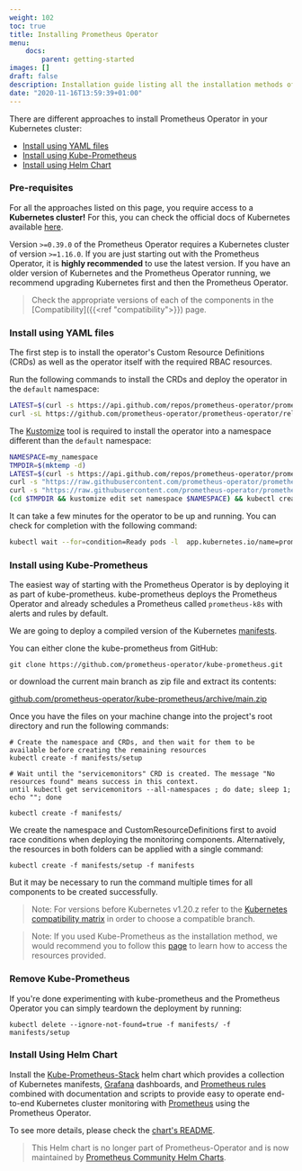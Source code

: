```yaml
---
weight: 102
toc: true
title: Installing Prometheus Operator
menu:
    docs:
        parent: getting-started
images: []
draft: false
description: Installation guide listing all the installation methods of Prometheus Operator.
date: "2020-11-16T13:59:39+01:00"
---
```


There are different approaches to install Prometheus Operator in your Kubernetes cluster:

- [Install using YAML files](#install-using-yaml-files)
- [Install using Kube-Prometheus](#install-using-kube-prometheus)
- [Install using Helm Chart](#install-using-helm-chart)

### Pre-requisites

For all the approaches listed on this page, you require access to a **Kubernetes cluster!** For this, you can check the official docs of Kubernetes available [here](https://kubernetes.io/docs/tasks/tools/).

Version `>=0.39.0` of the Prometheus Operator requires a Kubernetes cluster of version `>=1.16.0`. If you are just starting out with the Prometheus Operator, it is **highly recommended** to use the latest version. If you have an older version of Kubernetes and the Prometheus Operator running, we recommend upgrading Kubernetes first and then the Prometheus Operator.

> Check the appropriate versions of each of the components in the [Compatibility]({{<ref "compatibility">}}) page.

### Install using YAML files

The first step is to install the operator's Custom Resource Definitions (CRDs) as well as the operator itself with the required RBAC resources.

Run the following commands to install the CRDs and deploy the operator in the `default` namespace:

```bash
LATEST=$(curl -s https://api.github.com/repos/prometheus-operator/prometheus-operator/releases/latest | jq -cr .tag_name)
curl -sL https://github.com/prometheus-operator/prometheus-operator/releases/download/${LATEST}/bundle.yaml | kubectl create -f -
```

The [Kustomize](https://kubectl.docs.kubernetes.io/installation/kustomize/) tool is required to install the operator into a namespace different than the `default` namespace:

```bash
NAMESPACE=my_namespace
TMPDIR=$(mktemp -d)
LATEST=$(curl -s https://api.github.com/repos/prometheus-operator/prometheus-operator/releases/latest | jq -cr .tag_name)
curl -s "https://raw.githubusercontent.com/prometheus-operator/prometheus-operator/refs/tags/$LATEST/kustomization.yaml" > "$TMPDIR/kustomization.yaml"
curl -s "https://raw.githubusercontent.com/prometheus-operator/prometheus-operator/refs/tags/$LATEST/bundle.yaml" > "$TMPDIR/bundle.yaml"
(cd $TMPDIR && kustomize edit set namespace $NAMESPACE) && kubectl create -k "$TMPDIR"
```

It can take a few minutes for the operator to be up and running. You can check for completion with the following command:

```bash
kubectl wait --for=condition=Ready pods -l  app.kubernetes.io/name=prometheus-operator
```

### Install using Kube-Prometheus

The easiest way of starting with the Prometheus Operator is by deploying it as part of kube-prometheus. kube-prometheus deploys the Prometheus Operator and already schedules a Prometheus called `prometheus-k8s` with alerts and rules by default.

We are going to deploy a compiled version of the Kubernetes [manifests](https://github.com/prometheus-operator/kube-prometheus/tree/main/manifests).

You can either clone the kube-prometheus from GitHub:

```shell
git clone https://github.com/prometheus-operator/kube-prometheus.git
```

or download the current main branch as zip file and extract its contents:

[github.com/prometheus-operator/kube-prometheus/archive/main.zip](https://github.com/prometheus-operator/kube-prometheus/archive/main.zip)

Once you have the files on your machine change into the project's root directory and run the following commands:

```shell
# Create the namespace and CRDs, and then wait for them to be available before creating the remaining resources
kubectl create -f manifests/setup

# Wait until the "servicemonitors" CRD is created. The message "No resources found" means success in this context.
until kubectl get servicemonitors --all-namespaces ; do date; sleep 1; echo ""; done

kubectl create -f manifests/
```

We create the namespace and CustomResourceDefinitions first to avoid race conditions when deploying the monitoring components. Alternatively, the resources in both folders can be applied with a single command:

```
kubectl create -f manifests/setup -f manifests
```

But it may be necessary to run the command multiple times for all components to be created successfully.

> Note: For versions before Kubernetes v1.20.z refer to the [Kubernetes compatibility matrix](https://github.com/prometheus-operator/kube-prometheus#kubernetes-compatibility-matrix) in order to choose a compatible branch.

> Note: If you used Kube-Prometheus as the installation method, we would recommend you to follow this [page](http://prometheus-operator.dev/kube-prometheus/kube/access-ui/) to learn how to access the resources provided.

### Remove Kube-Prometheus

If you're done experimenting with kube-prometheus and the Prometheus Operator you can simply teardown the deployment by running:

```shell
kubectl delete --ignore-not-found=true -f manifests/ -f manifests/setup
```

### Install Using Helm Chart

Install the [Kube-Prometheus-Stack](https://github.com/prometheus-community/helm-charts/tree/main/charts/kube-prometheus-stack) helm chart which provides a collection of Kubernetes manifests, [Grafana](https://grafana.com/) dashboards, and [Prometheus rules](https://prometheus.io/docs/prometheus/latest/configuration/recording_rules/) combined with documentation and scripts to provide easy to operate end-to-end Kubernetes cluster monitoring with [Prometheus](https://prometheus.io/) using the Prometheus Operator.

To see more details, please check the [chart's README](https://github.com/prometheus-community/helm-charts/tree/main/charts/kube-prometheus-stack#kube-prometheus-stack).

> This Helm chart is no longer part of Prometheus-Operator and is now maintained by [Prometheus Community Helm Charts](https://github.com/prometheus-community/helm-charts).
